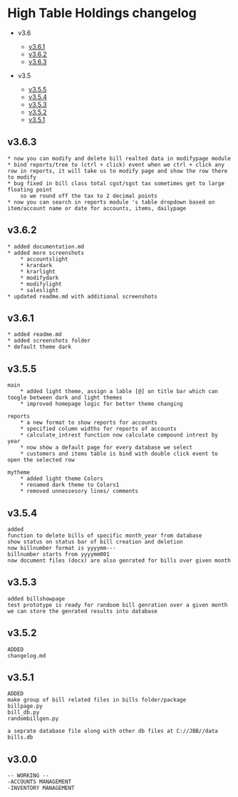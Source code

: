 # High Table Holdings changelog

* v3.6
    * [v3.6.1](#v361)
    * [v3.6.2](#v362)
    * [v3.6.3](#v363)

* v3.5
    * [v3.5.5](#v355)
    * [v3.5.4](#v354)
    * [v3.5.3](#v354)
    * [v3.5.2](#v352)
    * [v3.5.1](#v351)


## v3.6.3
    * now you can modify and delete bill realted data in modifypage module
    * bind reports/tree to (ctrl + click) event when we ctrl + click any row in reports, it will take us to modify page and show the row there to modify
    * bug fixed in bill class total cgst/sgst tax sometimes get to large floating point 
        so we round off the tax to 2 decimal points
    * now you can search in reports module 's table dropdown based on item/account name or date for accounts, items, dailypage

## v3.6.2
    * added documentation.md
    * added more screenshots 
        * accountslight
        * krardark
        * krarlight
        * modifydark
        * modifylight
        * saleslight
    * updated readme.md with additional screenshots

## v3.6.1
    * added readme.md
    * added screenshots folder
    * default theme dark

## v3.5.5
    main
        * added light theme, assign a lable [@] on title bar which can toogle between dark and light themes
        * improved homepage logic for better theme changing

    reports
        * a new format to show reports for accounts
        * specified column widths for reports of accounts
        * calculate_intrest function now calculate compound intrest by year
        * now show a default page for every database we select
        * customers and items table is bind with double click event to open the selected row
    
    mytheme
        * added light theme Colors
        * renamed dark theme to Colors1
        * removed unnessesory lines/ comments


## v3.5.4
    added
    function to delete bills of specific month_year from database
    show status on status bar of bill creation and deletion
    now billnumber format is yyyymm---
    billnumber starts from yyyymm001
    now document files (docx) are also genrated for bills over given month

## v3.5.3
    added billshowpage
    test prototype is ready for randoom bill genration over a given month
    we can store the genrated results into database 

## v3.5.2
    ADDED
    changelog.md
    
## v3.5.1
    ADDED
    make group of bill related files in bills folder/package
    billpage.py
    bill_db.py
    randombillgen.py

    a seprate database file along with other db files at C://JBB//data
    bills.db 
    
    
    
## v3.0.0

    -- WORKING -- 
    -ACCOUNTS MANAGEMENT
    -INVENTORY MANAGEMENT
